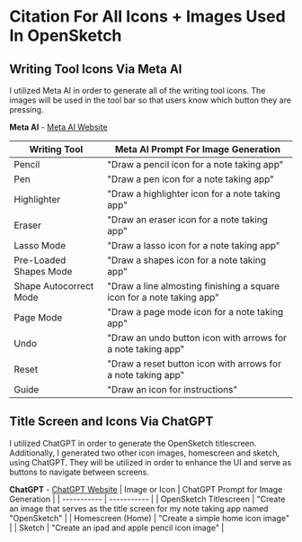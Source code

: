 # Citation For All Icons + Images Used In **OpenSketch**

## Writing Tool Icons Via Meta AI
I utilized Meta AI in order to generate all of the writing tool icons. The images will be used in the tool bar so that users know which button
they are pressing. 

**Meta AI** - [Meta AI Website](https://www.meta.ai/)

| Writing Tool | Meta AI Prompt For Image Generation |
| ----------- | ----------- |
| Pencil | "Draw a pencil icon for a note taking app" |
| Pen | "Draw a pen icon for a note taking app" |
| Highlighter | "Draw a highlighter icon for a note taking app" |
| Eraser | "Draw an eraser icon for a note taking app" |
| Lasso Mode | "Draw a lasso icon for a note taking app" |
| Pre-Loaded Shapes Mode | "Draw a shapes icon for a note taking app" |
| Shape Autocorrect Mode | "Draw a line almosting finishing a square icon for a note taking app" |
| Page Mode | "Draw a page mode icon for a note taking app" |
| Undo | "Draw an undo button icon with arrows for a note taking app"|
| Reset | "Draw a reset button icon with arrows for a note taking app"|
| Guide | "Draw an icon for instructions" |

## Title Screen and Icons Via ChatGPT
I utilized ChatGPT in order to generate the OpenSketch titlescreen. Additionally, I generated two other icon images, homescreen and sketch, using
ChatGPT. They will be utilized in order to enhance the UI and serve as buttons to navigate between screens.

**ChatGPT** - [ChatGPT Website](https://chatgpt.com/)
| Image or Icon | ChatGPT Prompt for Image Generation |
| ----------- | ----------- |
| OpenSketch Titlescreen | "Create an image that serves as the title screen for my note taking app named "OpenSketch" |
| Homescreen (Home) | "Create a simple home icon image" |
| Sketch | "Create an ipad and apple pencil icon image" |

